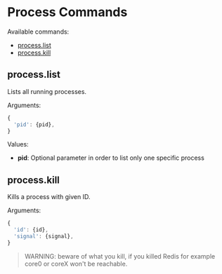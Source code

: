 # Process Commands

Available commands:

- [process.list](#list)
- [process.kill](#kill)


<a id="list"></a>
## process.list

Lists all running processes.

Arguments:
```javascript
{
  'pid': {pid},
}
```

Values:
- **pid**: Optional parameter in order to list only one specific process



<a id="kill"></a>
## process.kill

Kills a process with given ID.

Arguments:
```javascript
{
  'id': {id},
  'signal': {signal},
}
```

> WARNING: beware of what you kill, if you killed Redis for example core0 or coreX won't be reachable.
